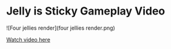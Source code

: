 # Jelly is Sticky Gameplay Video

![Four jellies render](four jellies render.png)

[Watch video here](https://youtu.be/Fe54bdo6_Fo)